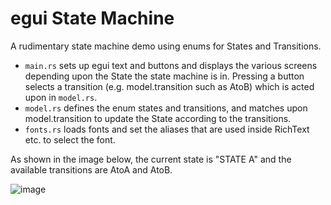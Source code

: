 # egui State Machine

A rudimentary state machine demo using enums for States and Transitions.

* ```main.rs``` sets up egui text and buttons and displays the various screens depending upon the State the state machine is in. Pressing a button selects a transition (e.g. model.transition such as AtoB) which is acted upon in ```model.rs```.  
* ```model.rs``` defines the enum states and transitions, and matches upon model.transition to update the State according to the transitions.
* ```fonts.rs``` loads fonts and set the aliases that are used inside RichText etc. to select the font.

As shown in the image below, the current state is "STATE A" and the available transitions are AtoA and AtoB.

![image](https://github.com/user-attachments/assets/55e88948-6783-4006-a6ab-d66be8fb9ebd)